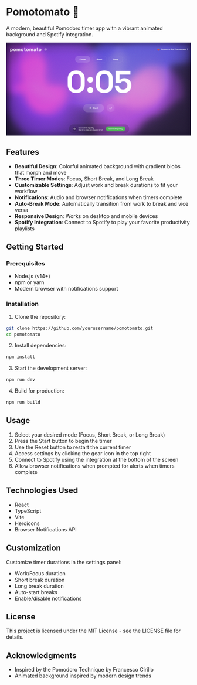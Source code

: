 # Pomotomato 🍅

A modern, beautiful Pomodoro timer app with a vibrant animated background and Spotify integration.

![Pomotomato Screenshot](public/image.png)

## Features

- **Beautiful Design**: Colorful animated background with gradient blobs that morph and move
- **Three Timer Modes**: Focus, Short Break, and Long Break
- **Customizable Settings**: Adjust work and break durations to fit your workflow
- **Notifications**: Audio and browser notifications when timers complete
- **Auto-Break Mode**: Automatically transition from work to break and vice versa
- **Responsive Design**: Works on desktop and mobile devices
- **Spotify Integration**: Connect to Spotify to play your favorite productivity playlists

## Getting Started

### Prerequisites

- Node.js (v14+)
- npm or yarn
- Modern browser with notifications support

### Installation

1. Clone the repository:
```bash
git clone https://github.com/yourusername/pomotomato.git
cd pomotomato
```

2. Install dependencies:
```bash
npm install
```

3. Start the development server:
```bash
npm run dev
```

4. Build for production:
```bash
npm run build
```

## Usage

1. Select your desired mode (Focus, Short Break, or Long Break)
2. Press the Start button to begin the timer
3. Use the Reset button to restart the current timer
4. Access settings by clicking the gear icon in the top right
5. Connect to Spotify using the integration at the bottom of the screen
6. Allow browser notifications when prompted for alerts when timers complete

## Technologies Used

- React
- TypeScript
- Vite
- Heroicons
- Browser Notifications API

## Customization

Customize timer durations in the settings panel:
- Work/Focus duration
- Short break duration
- Long break duration
- Auto-start breaks
- Enable/disable notifications

## License

This project is licensed under the MIT License - see the LICENSE file for details.

## Acknowledgments

- Inspired by the Pomodoro Technique by Francesco Cirillo
- Animated background inspired by modern design trends
